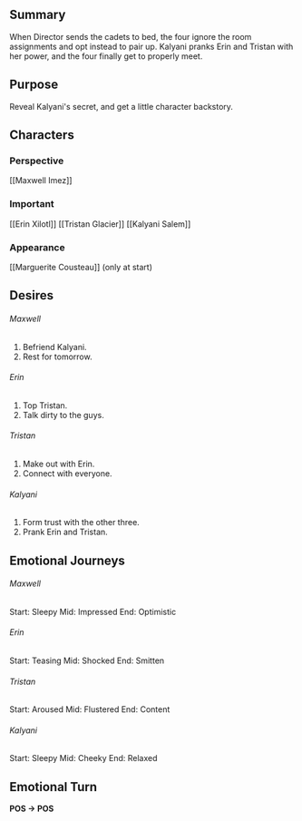 ## Summary
When Director sends the cadets to bed, the four ignore the room assignments and opt instead to pair up. Kalyani pranks Erin and Tristan with her power, and the four finally get to properly meet.
## Purpose
Reveal Kalyani's secret, and get a little character backstory.
## Characters 
### Perspective
[[Maxwell Imez]]
### Important
[[Erin Xilotl]]
[[Tristan Glacier]]
[[Kalyani Salem]]
### Appearance
[[Marguerite Cousteau]] (only at start)
## Desires
###### Maxwell
1. Befriend Kalyani.
2. Rest for tomorrow.
###### Erin
1. Top Tristan.
2. Talk dirty to the guys.
###### Tristan
1. Make out with Erin.
2. Connect with everyone.
###### Kalyani
1. Form trust with the other three.
2. Prank Erin and Tristan.
## Emotional Journeys
###### Maxwell
Start: Sleepy
Mid: Impressed
End: Optimistic
###### Erin
Start: Teasing
Mid: Shocked
End: Smitten
###### Tristan
Start: Aroused
Mid: Flustered
End: Content
###### Kalyani
Start: Sleepy
Mid: Cheeky
End: Relaxed
## Emotional Turn
**POS -> POS**
